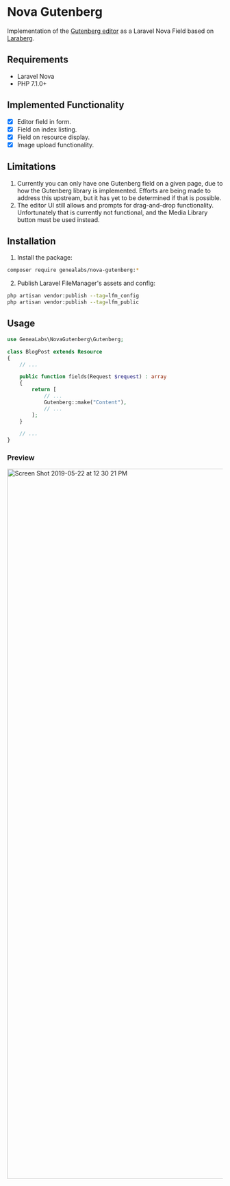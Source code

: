 # Nova Gutenberg
Implementation of the [Gutenberg editor](https://wordpress.org/gutenberg/) as a Laravel Nova Field based on [Laraberg](https://github.com/VanOns/laraberg).

## Requirements
- Laravel Nova
- PHP 7.1.0+

## Implemented Functionality
- [X] Editor field in form.
- [X] Field on index listing.
- [X] Field on resource display.
- [X] Image upload functionality.

## Limitations
1. Currently you can only have one Gutenberg field on a given page, due to how
  the Gutenberg library is implemented. Efforts are being made to address this
  upstream, but it has yet to be determined if that is possible.
2. The editor UI still allows and prompts for drag-and-drop functionality.
  Unfortunately that is currently not functional, and the Media Library button
  must be used instead.

## Installation
1. Install the package:
  ```sh
  composer require genealabs/nova-gutenberg:*
  ```

2. Publish Laravel FileManager's assets and config:
  ```sh
  php artisan vendor:publish --tag=lfm_config
  php artisan vendor:publish --tag=lfm_public
  ```

## Usage
```php
use GeneaLabs\NovaGutenberg\Gutenberg;

class BlogPost extends Resource
{
    // ...

    public function fields(Request $request) : array
    {
        return [
            // ...
            Gutenberg::make("Content"),
            // ...
        ];
    }

    // ...
}
```

### Preview
<img width="1658" alt="Screen Shot 2019-05-22 at 12 30 21 PM" src="https://user-images.githubusercontent.com/1791050/58202822-6ba94880-7c8d-11e9-9cae-4cc220496be5.png">
